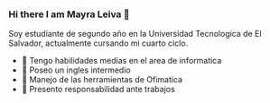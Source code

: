 ### Hi there I am Mayra Leiva 👋

Soy estudiante de segundo año en la Universidad Tecnologica de El Salvador, actualmente cursando mi cuarto ciclo.


- 🔭 Tengo habilidades medias en el area de informatica 
- 🌱 Poseo un ingles intermedio 
- 👯 Manejo de las herramientas de Ofimatica
- 🤔 Presento responsabilidad ante trabajos
  

